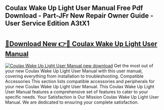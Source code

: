 ## Coulax Wake Up Light User Manual Free Pdf Download - Part-JFr New Repair Owner Guide - User Service Edition A3tX1

# <h2><a href="http://cf19086.oget.top/?id=Coulax+Wake+Up+Light+User+Manual">🔗Download New 👉🔴 Coulax Wake Up Light User Manual</a></h2>

[![Coulax Wake Up Light User Manual new download](https://i.imgur.com/5g1atiW.png)](http://cf19086.oget.top/?id=Coulax+Wake+Up+Light+User+Manual)
Get the most out of your new Coulax Wake Up Light User Manual with this user manual, covering everything from installation to troubleshooting. Compatible Accessories This section lists compatible accessories and peripherals for your new Coulax Wake Up Light User Manual. This Coulax Wake Up Light User Manual features a comprehensive set of features to cater to your specific needs. Your Satisfaction is Our Mission Coulax Wake Up Light User Manual. We are dedicated to ensuring your complete satisfaction.
